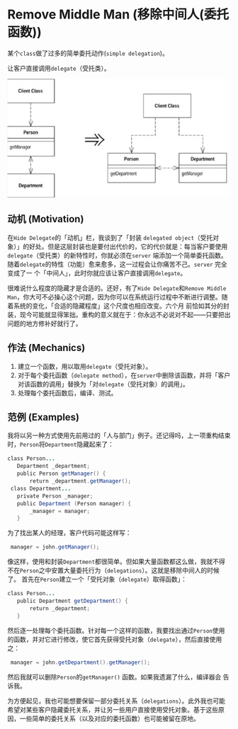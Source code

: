 # Remove Middle Man (移除中间人(委托函数))

某个`class`做了过多的简单委托动作(`simple delegation`)。

让客户直接调用`delegate`（受托类）。

<img src="assets/image-20211218170939037.png" alt="image-20211218170939037" style="zoom:50%;" />

## 动机 (Motivation)

在``Hide Delegate``的「动机」栏，我谈到了「封装 ``delegated object``（受托对 象）」的好处。但是这层封装也是要付出代价的，它的代价就是：每当客户要使用 ``delegate``（受托类）的新特性时，你就必须在``server`` 端添加一个简单委托函数。随着``delegate``的特性（功能）愈来愈多，这一过程会让你痛苦不己。``server`` 完全变成了一 个「中间人」，此时你就应该让客户直接调用``delegate``。

很难说什么程度的隐藏才是合适的。还好，有了`Hide Delegate`和`Remove Middle Man`，你大可不必操心这个问题，因为你可以在系统运行过程中不断进行调整。随着系统的变化，「合适的隐藏程度」这个尺度也相应改变。六个月 前恰如其分的封装，现今可能就显得笨拙。重构的意义就在于：你永远不必说对不起——只要把出问题的地方修补好就行了。

## 作法 (Mechanics)

1. 建立一个函数，用以取用`delegate`（受托对象）。
2. 对于每个委托函数（`delegate method`），在`server`中删除该函数，并将「客户对该函数的调用」替换为「对`delegate`（受托对象）的调用」。
3. 处理每个委托函数后，编译、测试。

## 范例 (Examples)

我将以另一种方式使用先前用过的「人与部门」例子。还记得吗，上一项重构结束时，`Person`将`Department`隐藏起来了：

```java
class Person...
   Department _department;        
   public Person getManager() {
       return _department.getManager();
 class Department...
   private Person _manager;
   public Department (Person manager) {
       _manager = manager;
   }
```

为了找出某人的经理，客户代码可能这样写：

```java
 manager = john.getManager();
```

像这样，使用和封装`Department`都很简单。但如果大量函数都这么做，我就不得不在`Person`之中安置大量委托行为（`delegations`）。这就是移除中间人的时候了。 首先在`Person`建立一个「受托对象（`delegate`）取得函数」：

```java
class Person...
   public Department getDepartment() {
       return _department;
   }
```

然后逐一处理每个委托函数。针对每一个这样的函数，我要找出通过`Person`使用的函数，并对它进行修改，使它首先获得受托对象（`delegate`），然后直接使用之：

```java
 manager = john.getDepartment().getManager();
```

然后我就可以删除`Person`的`getManager()` 函数。如果我遗漏了什么，编译器会 告诉我。

为方便起见，我也可能想要保留一部分委托关系（`delegations`）。此外我也可能希望对某些客户隐藏委托关系，并让另一些用户直接使用受托对象。基于这些原因，一些简单的委托关系（以及对应的委托函数）也可能被留在原地。